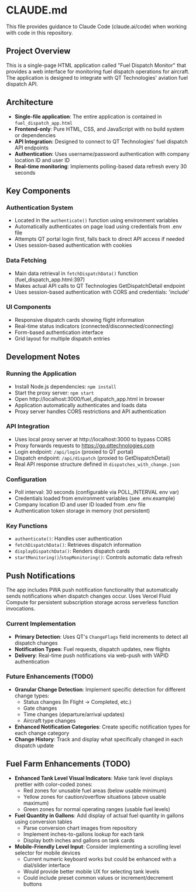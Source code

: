 # CLAUDE.md

This file provides guidance to Claude Code (claude.ai/code) when working with code in this repository.

## Project Overview

This is a single-page HTML application called "Fuel Dispatch Monitor" that provides a web interface for monitoring fuel dispatch operations for aircraft. The application is designed to integrate with QT Technologies' aviation fuel dispatch API.

## Architecture

- **Single-file application**: The entire application is contained in `fuel_dispatch_app.html`
- **Frontend-only**: Pure HTML, CSS, and JavaScript with no build system or dependencies
- **API Integration**: Designed to connect to QT Technologies' fuel dispatch API endpoints
- **Authentication**: Uses username/password authentication with company location ID and user ID
- **Real-time monitoring**: Implements polling-based data refresh every 30 seconds

## Key Components

### Authentication System
- Located in the `authenticate()` function using environment variables
- Automatically authenticates on page load using credentials from .env file
- Attempts QT portal login first, falls back to direct API access if needed
- Uses session-based authentication with cookies

### Data Fetching
- Main data retrieval in `fetchDispatchData()` function (fuel_dispatch_app.html:397)
- Makes actual API calls to QT Technologies GetDispatchDetail endpoint
- Uses session-based authentication with CORS and credentials: 'include'

### UI Components
- Responsive dispatch cards showing flight information
- Real-time status indicators (connected/disconnected/connecting)
- Form-based authentication interface
- Grid layout for multiple dispatch entries

## Development Notes

### Running the Application
- Install Node.js dependencies: `npm install`
- Start the proxy server: `npm start`
- Open http://localhost:3000/fuel_dispatch_app.html in browser
- Application automatically authenticates and loads data
- Proxy server handles CORS restrictions and API authentication

### API Integration
- Uses local proxy server at http://localhost:3000 to bypass CORS
- Proxy forwards requests to https://go.qttechnologies.com
- Login endpoint: `/api/login` (proxied to QT portal)
- Dispatch endpoint: `/api/dispatch` (proxied to GetDispatchDetail)
- Real API response structure defined in `dispatches_with_change.json`

### Configuration
- Poll interval: 30 seconds (configurable via POLL_INTERVAL env var)
- Credentials loaded from environment variables (see .env.example)
- Company location ID and user ID loaded from .env file
- Authentication token storage in memory (not persistent)

### Key Functions
- `authenticate()`: Handles user authentication
- `fetchDispatchData()`: Retrieves dispatch information
- `displayDispatchData()`: Renders dispatch cards
- `startMonitoring()`/`stopMonitoring()`: Controls automatic data refresh

## Push Notifications
The app includes PWA push notification functionality that automatically sends notifications when dispatch changes occur. Uses Vercel Fluid Compute for persistent subscription storage across serverless function invocations.

### Current Implementation
- **Primary Detection**: Uses QT's `ChangeFlags` field increments to detect all dispatch changes
- **Notification Types**: Fuel requests, dispatch updates, new flights
- **Delivery**: Real-time push notifications via web-push with VAPID authentication

### Future Enhancements (TODO)
- **Granular Change Detection**: Implement specific detection for different change types:
  - Status changes (In Flight → Completed, etc.)
  - Gate changes
  - Time changes (departure/arrival updates)  
  - Aircraft type changes
- **Enhanced Notification Categories**: Create specific notification types for each change category
- **Change History**: Track and display what specifically changed in each dispatch update

## Fuel Farm Enhancements (TODO)
- **Enhanced Tank Level Visual Indicators**: Make tank level displays prettier with color-coded zones:
  - Red zones for unusable fuel areas (below usable minimum)
  - Yellow zones for caution/overflow situations (above usable maximum)
  - Green zones for normal operating ranges (usable fuel levels)
- **Fuel Quantity in Gallons**: Add display of actual fuel quantity in gallons using conversion tables
  - Parse conversion chart images from repository
  - Implement inches-to-gallons lookup for each tank
  - Display both inches and gallons on tank cards
- **Mobile-Friendly Level Input**: Consider implementing a scrolling level selector for mobile devices
  - Current numeric keyboard works but could be enhanced with a dial/slider interface
  - Would provide better mobile UX for selecting tank levels
  - Could include preset common values or increment/decrement buttons